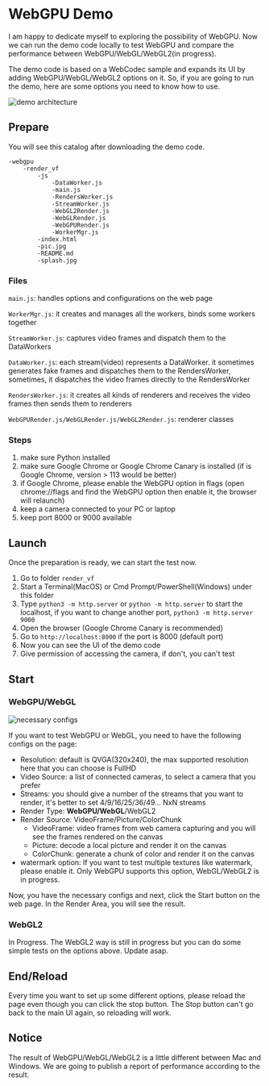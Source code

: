 # WebGPU Demo

I am happy to dedicate myself to exploring the possibility of WebGPU. Now we can run the demo code locally to test WebGPU and compare the performance between WebGPU/WebGL/WebGL2(in progress).

The demo code is based on a WebCodec sample and expands its UI by adding WebGPU/WebGL/WebGL2 options on it. So, if you are going to run the demo, here are some options you need to know how to use.

![demo architecture](https://github.com/sucong0826/WebGPU/assets/11333806/5cfdd025-740d-4f22-9ee6-f775a9cb641d)


## Prepare
You will see this catalog after downloading the demo code.


    -webgpu
        -render_vf
            -js
                -DataWorker.js
                -main.js
                -RendersWorker.js
                -StreamWorker.js
                -WebGL2Render.js
                -WebGLRender.js
                -WebGPURender.js
                -WorkerMgr.js
            -index.html
            -pic.jpg
            -README.md
            -splash.jpg

### Files
`main.js`: handles options and configurations on the web page

`WorkerMgr.js`: it creates and manages all the workers, binds some workers together

`StreamWorker.js`: captures video frames and dispatch them to the DataWorkers

`DataWorker.js`: each stream(video) represents a DataWorker. it sometimes generates fake frames and dispatches them to the RendersWorker, sometimes, it dispatches the video frames directly to the RendersWorker

`RendersWorker.js`: it creates all kinds of renderers and receives the video frames then sends them to renderers

`WebGPURender.js/WebGLRender.js/WebGL2Render.js`: renderer classes

### Steps
1. make sure Python installed
2. make sure Google Chrome or Google Chrome Canary is installed (if is Google Chrome, version > 113 would be better)
3. if Google Chrome, please enable the WebGPU option in flags (open chrome://flags and find the WebGPU option then enable it, the browser will relaunch)
4. keep a camera connected to your PC or laptop
5. keep port 8000 or 9000 available

## Launch
Once the preparation is ready, we can start the test now.
1. Go to folder `render_vf`
2. Start a Terminal(MacOS) or Cmd Prompt/PowerShell(Windows) under this folder
3. Type `python3 -m http.server` or `python -m http.server` to start the localhost, if you want to change another port, `python3 -m http.server 9000`
4. Open the browser (Google Chrome Canary is recommended)
5. Go to `http://localhost:8000` if the port is 8000 (default port)
6. Now you can see the UI of the demo code
7. Give permission of accessing the camera, if don't, you can't test

## Start

### WebGPU/WebGL
![necessary configs](https://github.com/sucong0826/WebGPU/assets/11333806/6013b282-0e0a-4779-9195-62ec4bff326c)

If you want to test WebGPU or WebGL, you need to have the following configs on the page:

- Resolution: default is QVGA(320x240), the max supported resolution here that you can choose is FullHD
- Video Source: a list of connected cameras, to select a camera that you prefer
- Streams: you should give a number of the streams that you want to render, it's better to set 4/9/16/25/36/49... NxN streams
- Render Type: **WebGPU/WebGL**/WebGL2
- Render Source: VideoFrame/Picture/ColorChunk
    - VideoFrame: video frames from web camera capturing and you will see the frames rendered on the canvas
    - Picture: decode a local picture and render it on the canvas
    - ColorChunk: generate a chunk of color and render it on the canvas
- watermark option: If you want to test multiple textures like watermark, please enable it. Only WebGPU supports this option, WebGL/WebGL2 is in progress.

Now, you have the necessary configs and next, click the Start button on the web page.
In the Render Area, you will see the result.

### WebGL2
In Progress. The WebGL2 way is still in progress but you can do some simple tests on the options above.
Update asap.

## End/Reload
Every time you want to set up some different options, please reload the page even though you can click the stop button. The Stop button can't go back to the main UI again, so reloading will work.

## Notice
The result of WebGPU/WebGL/WebGL2 is a little different between Mac and Windows. We are going to publish a report of performance according to the result. 
